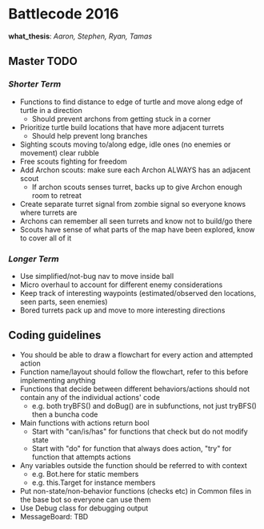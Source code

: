 # Battlecode 2016

**what_thesis**: _Aaron, Stephen, Ryan, Tamas_


## Master TODO

### _Shorter Term_
- Functions to find distance to edge of turtle and move along edge of turtle in a direction
  - Should prevent archons from getting stuck in a corner
- Prioritize turtle build locations that have more adjacent turrets
  - Should help prevent long branches
- Sighting scouts moving to/along edge, idle ones (no enemies or movement) clear rubble
- Free scouts fighting for freedom
- Add Archon scouts: make sure each Archon ALWAYS has an adjacent scout
  - If archon scouts senses turret, backs up to give Archon enough room to retreat
- Create separate turret signal from zombie signal so everyone knows where turrets are
- Archons can remember all seen turrets and know not to build/go there
- Scouts have sense of what parts of the map have been explored, know to cover all of it

### _Longer Term_
- Use simplified/not-bug nav to move inside ball
- Micro overhaul to account for different enemy considerations
- Keep track of interesting waypoints (estimated/observed den locations, seen parts, seen enemies)
- Bored turrets pack up and move to more interesting directions



## Coding guidelines

- You should be able to draw a flowchart for every action and attempted action
- Function name/layout should follow the flowchart, refer to this before implementing anything
- Functions that decide between different behaviors/actions should not contain any of the individual actions' code
  - e.g. both tryBFS() and doBug() are in subfunctions, not just tryBFS() then a buncha code
- Main functions with actions return bool
  - Start with "can/is/has" for functions that check but do not modify state
  - Start with "do" for function that always does action, "try" for function that attempts actions
- Any variables outside the function should be referred to with context
  - e.g. Bot.here for static members
  - e.g. this.Target for instance members
- Put non-state/non-behavior functions (checks etc) in Common files in the base bot so everyone can use them
- Use Debug class for debugging output
- MessageBoard: TBD
